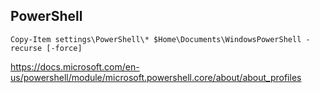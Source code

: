 ## PowerShell

    Copy-Item settings\PowerShell\* $Home\Documents\WindowsPowerShell -recurse [-force]

https://docs.microsoft.com/en-us/powershell/module/microsoft.powershell.core/about/about_profiles

